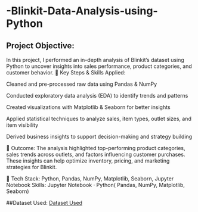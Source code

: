 # -Blinkit-Data-Analysis-using-Python
## Project Objective:
In this project, I performed an in-depth analysis of Blinkit’s dataset using Python to uncover insights into sales performance, product categories, and customer behavior.
🔹 Key Steps & Skills Applied:

Cleaned and pre-processed raw data using Pandas & NumPy

Conducted exploratory data analysis (EDA) to identify trends and patterns

Created visualizations with Matplotlib & Seaborn for better insights

Applied statistical techniques to analyze sales, item types, outlet sizes, and item visibility

Derived business insights to support decision-making and strategy building

🔹 Outcome:
The analysis highlighted top-performing product categories, sales trends across outlets, and factors influencing customer purchases. These insights can help optimize inventory, pricing, and marketing strategies for Blinkit.

📌 Tech Stack: Python, Pandas, NumPy, Matplotlib, Seaborn, Jupyter Notebook
Skills: Jupyter Notebook · Python( Pandas, NumPy, Matplotlib, Seaborn)

##Dataset Used:
<a href="https://github.com/tannu0415/-Blinkit-Data-Analysis-using-Python/blob/8c64f0c9f3e72b3b9f04a04a29e80cffc1e3a1d9/BlinkIT%20Grocery%20Data.csv">Dataset Used</a>
